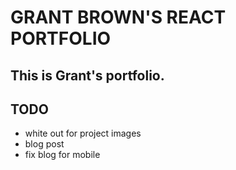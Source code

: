 # GRANT BROWN'S REACT PORTFOLIO

## This is Grant's portfolio.

## TODO

- white out for project images
- blog post
- fix blog for mobile
